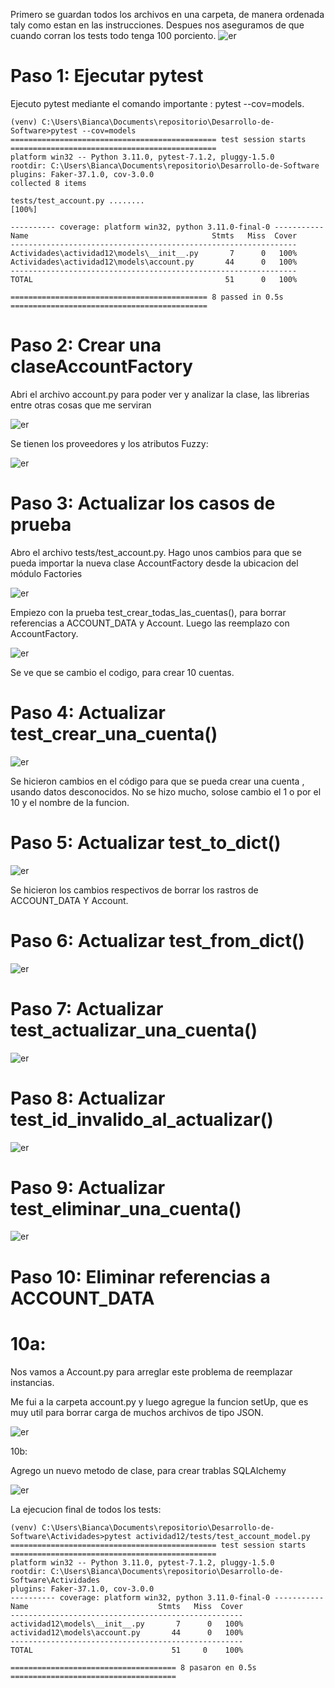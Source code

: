 

Primero se guardan todos los archivos en una carpeta, de manera ordenada taly como estan en las instrucciones. 
Despues nos aseguramos de  que cuando corran los tests todo tenga 100 porciento.
![er](https://github.com/BiancaMT957/Desarrollo-de-Software/blob/main/Archivo12/img/c1.png)


# Paso 1: Ejecutar pytest
Ejecuto pytest mediante el comando importante : pytest --cov=models.


```
(venv) C:\Users\Bianca\Documents\repositorio\Desarrollo-de-Software>pytest --cov=models
============================================== test session starts ==============================================
platform win32 -- Python 3.11.0, pytest-7.1.2, pluggy-1.5.0
rootdir: C:\Users\Bianca\Documents\repositorio\Desarrollo-de-Software
plugins: Faker-37.1.0, cov-3.0.0
collected 8 items

tests/test_account.py ........                                   [100%]

---------- coverage: platform win32, python 3.11.0-final-0 -----------
Name                                         Stmts   Miss  Cover
----------------------------------------------------------------
Actividades\actividad12\models\__init__.py       7      0   100%
Actividades\actividad12\models\account.py       44      0   100%
----------------------------------------------------------------
TOTAL                                           51      0   100%

============================================ 8 passed in 0.5s ============================================ 

```

# Paso 2: Crear una claseAccountFactory 

Abri el archivo account.py para poder ver y analizar la clase, las librerias entre otras cosas que me serviran 

 

![er](https://github.com/BiancaMT957/Desarrollo-de-Software/blob/main/Archivo12/img/c2.png)


Se tienen los proveedores y los atributos Fuzzy:

![er](https://github.com/BiancaMT957/Desarrollo-de-Software/blob/main/Archivo12/img/c3.png)



# Paso 3: Actualizar los casos de prueba 

  

Abro el archivo tests/test_account.py.  Hago unos cambios para que se pueda importar la nueva clase AccountFactory desde la ubicacion del módulo Factories 


![er](https://github.com/BiancaMT957/Desarrollo-de-Software/blob/main/Archivo12/img/c4.png)


Empiezo con la prueba test_crear_todas_las_cuentas(), para borrar referencias a ACCOUNT_DATA  y Account. Luego las reemplazo con AccountFactory. 


![er](https://github.com/BiancaMT957/Desarrollo-de-Software/blob/main/Archivo12/img/c5.png)


Se ve que se cambio el codigo, para crear 10 cuentas. 

 
# Paso 4: Actualizar test_crear_una_cuenta() 

![er](https://github.com/BiancaMT957/Desarrollo-de-Software/blob/main/Archivo12/img/c6.png)


Se hicieron cambios en el código para que se pueda crear una cuenta , usando datos desconocidos. No se hizo mucho, solose cambio el 1 o por el 10 y el nombre de la funcion. 

# Paso 5: Actualizar test_to_dict()


![er](https://github.com/BiancaMT957/Desarrollo-de-Software/blob/main/Archivo12/img/c7.png)

Se hicieron los cambios respectivos de borrar los rastros de ACCOUNT_DATA Y Account. 

# Paso 6: Actualizar test_from_dict() 

![er](https://github.com/BiancaMT957/Desarrollo-de-Software/blob/main/Archivo12/img/c8.png)


# Paso 7: Actualizar test_actualizar_una_cuenta() 


![er](https://github.com/BiancaMT957/Desarrollo-de-Software/blob/main/Archivo12/img/c9.png)


# Paso 8: Actualizar test_id_invalido_al_actualizar()



![er](https://github.com/BiancaMT957/Desarrollo-de-Software/blob/main/Archivo12/img/c10.png)


# Paso 9: Actualizar test_eliminar_una_cuenta() 



![er](https://github.com/BiancaMT957/Desarrollo-de-Software/blob/main/Archivo12/img/c11.png)



# Paso 10: Eliminar referencias a ACCOUNT_DATA 

# 10a: 

Nos vamos a Account.py para arreglar este problema de reemplazar instancias. 

Me fui a la carpeta account.py y luego agregue la funcion setUp, que es muy util para borrar carga de muchos archivos de tipo JSON. 

 

![er](https://github.com/BiancaMT957/Desarrollo-de-Software/blob/main/Archivo12/img/c12.png)
 

10b: 

Agrego un nuevo metodo de clase, para crear trablas SQLAlchemy 


![er](https://github.com/BiancaMT957/Desarrollo-de-Software/blob/main/Archivo12/img/c13.png)

La ejecucion final de todos los tests:


```
(venv) C:\Users\Bianca\Documents\repositorio\Desarrollo-de-Software\Actividades>pytest actividad12/tests/test_account_model.py
============================================== test session starts ==============================================
platform win32 -- Python 3.11.0, pytest-7.1.2, pluggy-1.5.0
rootdir: C:\Users\Bianca\Documents\repositorio\Desarrollo-de-Software\Actividades
plugins: Faker-37.1.0, cov-3.0.0
---------- coverage: platform win32, python 3.11.0-final-0 -----------
Name                             Stmts   Miss  Cover
----------------------------------------------------
actividad12\models\__init__.py       7      0   100%
actividad12\models\account.py       44      0   100%
----------------------------------------------------
TOTAL                               51     0    100%

===================================== 8 pasaron en 0.5s =====================================


```
